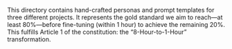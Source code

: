 This directory contains hand-crafted personas and prompt templates for three different projects.
It represents the gold standard we aim to reach—at least 80%—before fine-tuning (within 1 hour) to achieve the remaining 20%. This fulfills Article 1 of the constitution: the “8-Hour-to-1-Hour” transformation.
